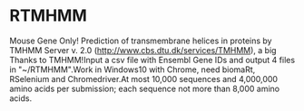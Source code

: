 # RTMHMM
Mouse Gene Only! Prediction of transmembrane helices in proteins by TMHMM Server v. 2.0 (http://www.cbs.dtu.dk/services/TMHMM), a big Thanks to TMHMM!Input a csv file with Ensembl Gene IDs and output 4 files in "~/RTMHMM".Work in Windows10 with Chrome, need biomaRt, RSelenium and Chromedriver.At most 10,000 sequences and 4,000,000 amino acids per submission; each sequence not more than 8,000 amino acids.
